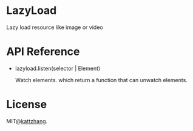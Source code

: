 # LazyLoad

Lazy load resource like image or video

# API Reference

- lazyload.listen(selector | Element)

  Watch elements. which return a function that can unwatch elements.

# License

MIT@[kattzhang](https://github.com/kattzhang).
